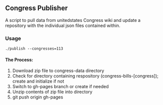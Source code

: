 ## Congress Publisher

A script to pull data from unitedstates Congress wiki and update a repository with the individual json files contained within.

### Usage

	./publish --congresses=113

#### The Process:

1. Download zip file to congress-data directory
2. Check for directory containing respository (congress-bills-[congress]); create and initialize if not
3. Switch to gh-pages branch or create if needed
4. Unzip contents of zip file into directory
5. git push origin gh-pages
